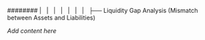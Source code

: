 ######## |   |   |   |   |   |   |   ├── Liquidity Gap Analysis (Mismatch between Assets and Liabilities)

*Add content here*